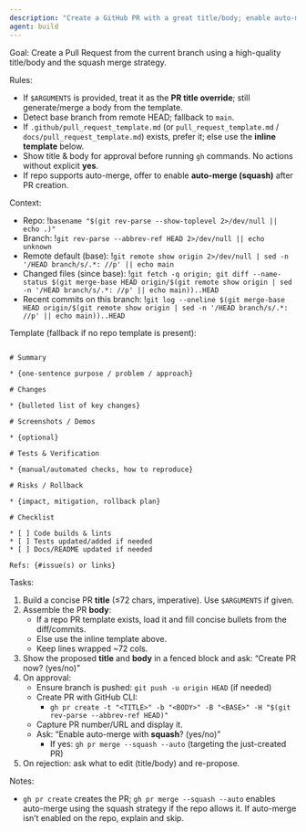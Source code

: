 ```yaml
---
description: "Create a GitHub PR with a great title/body; enable auto-merge (squash) on approval"
agent: build
---
```


Goal: Create a Pull Request from the current branch using a high-quality title/body and the squash merge strategy.

Rules:
- If `$ARGUMENTS` is provided, treat it as the **PR title override**; still generate/merge a body from the template.
- Detect base branch from remote HEAD; fallback to `main`.
- If `.github/pull_request_template.md` (or `pull_request_template.md` / `docs/pull_request_template.md`) exists, prefer it; else use the **inline template** below.
- Show title & body for approval before running `gh` commands. No actions without explicit **yes**.
- If repo supports auto-merge, offer to enable **auto-merge (squash)** after PR creation.

Context:
- Repo: !`basename "$(git rev-parse --show-toplevel 2>/dev/null || echo .)"`
- Branch: !`git rev-parse --abbrev-ref HEAD 2>/dev/null || echo unknown`
- Remote default (base): !`git remote show origin 2>/dev/null | sed -n '/HEAD branch/s/.*: //p' || echo main`
- Changed files (since base): 
!`git fetch -q origin; git diff --name-status $(git merge-base HEAD origin/$(git remote show origin | sed -n '/HEAD branch/s/.*: //p' || echo main))..HEAD`
- Recent commits on this branch: 
!`git log --oneline $(git merge-base HEAD origin/$(git remote show origin | sed -n '/HEAD branch/s/.*: //p' || echo main))..HEAD`

Template (fallback if no repo template is present):
```

# Summary

* {one-sentence purpose / problem / approach}

# Changes

* {bulleted list of key changes}

# Screenshots / Demos

* {optional}

# Tests & Verification

* {manual/automated checks, how to reproduce}

# Risks / Rollback

* {impact, mitigation, rollback plan}

# Checklist

* [ ] Code builds & lints
* [ ] Tests updated/added if needed
* [ ] Docs/README updated if needed

Refs: {#issue(s) or links}

```

Tasks:
1) Build a concise PR **title** (≤72 chars, imperative). Use `$ARGUMENTS` if given.
2) Assemble the PR **body**:
   - If a repo PR template exists, load it and fill concise bullets from the diff/commits.
   - Else use the inline template above.
   - Keep lines wrapped ~72 cols.
3) Show the proposed **title** and **body** in a fenced block and ask: “Create PR now? (yes/no)”
4) On approval:
   - Ensure branch is pushed: `git push -u origin HEAD` (if needed)
   - Create PR with GitHub CLI:
     - `gh pr create -t "<TITLE>" -b "<BODY>" -B "<BASE>" -H "$(git rev-parse --abbrev-ref HEAD)"`
   - Capture PR number/URL and display it.
   - Ask: “Enable auto-merge with **squash**? (yes/no)”
     - If yes: `gh pr merge --squash --auto` (targeting the just-created PR)
5) On rejection: ask what to edit (title/body) and re-propose.

Notes:
- `gh pr create` creates the PR; `gh pr merge --squash --auto` enables auto-merge using the squash strategy if the repo allows it. If auto-merge isn’t enabled on the repo, explain and skip.
